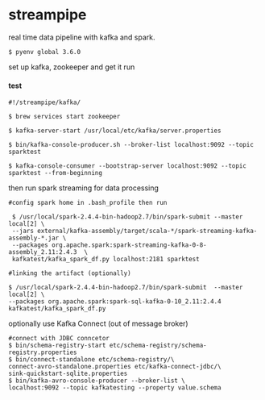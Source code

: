 # streampipe
real time data pipeline with kafka and spark.  

```
$ pyenv global 3.6.0
```

set up kafka, zookeeper and get it run </br>
#### test 
```
#!/streampipe/kafka/

$ brew services start zookeeper

$ kafka-server-start /usr/local/etc/kafka/server.properties

$ bin/kafka-console-producer.sh --broker-list localhost:9092 --topic sparktest

$ kafka-console-consumer --bootstrap-server localhost:9092 --topic sparktest --from-beginning
```

then run spark streaming for data processing  

```
#config spark home in .bash_profile then run 

 $ /usr/local/spark-2.4.4-bin-hadoop2.7/bin/spark-submit --master local[2] \
 --jars external/kafka-assembly/target/scala-*/spark-streaming-kafka-assembly-*.jar \
 --packages org.apache.spark:spark-streaming-kafka-0-8-assembly_2.11:2.4.3  \
 kafkatest/kafka_spark_df.py localhost:2181 sparktest
 ```

```
#linking the artifact (optionally) 

$ /usr/local/spark-2.4.4-bin-hadoop2.7/bin/spark-submit  --master local[2] \
--packages org.apache.spark:spark-sql-kafka-0-10_2.11:2.4.4 kafkatest/kafka_spark_df.py
```

 optionally use Kafka Connect (out of message broker) 
 ```
#connect with JDBC conncetor 
$ bin/schema-registry-start etc/schema-registry/schema-registry.properties 
$ bin/connect-standalone etc/schema-registry/\
connect-avro-standalone.properties etc/kafka-connect-jdbc/\
sink-quickstart-sqlite.properties
$ bin/kafka-avro-console-producer --broker-list \
localhost:9092 --topic kafkatesting --property value.schema
```
